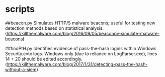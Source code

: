 # scripts

##beacon.py
Simulates HTTP/S malware beacons; useful for testing new detection methods based on statistical analysis.
(https://killthemalware.com/blog/2016/09/05/beaconpy-simulate-malware-beacons)



##findPtH.py
Identifies evidence of pass-the-hash logins within Windows Security.evtx logs.
Windows only (due to reliance on LogParser.exe), lines 14 + 20 should be edited accordingly. 
(https://killthemalware.com/blog/2017/1/31/detecting-pass-the-hash-without-a-siem)
